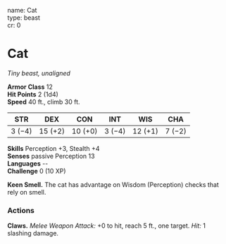 name: Cat    
type: beast    
cr: 0

# Cat 
_Tiny beast, unaligned_

**Armor Class** 12    
**Hit Points** 2 (1d4)    
**Speed** 40 ft., climb 30 ft.

| STR     | DEX     | CON     | INT     | WIS     | CHA     |
|---------|---------|---------|---------|---------|---------|
| 3 (−4)  | 15 (+2) | 10 (+0) | 3 (−4)  | 12 (+1) | 7 (−2)  |  

**Skills** Perception +3, Stealth +4    
**Senses** passive Perception 13    
**Languages** --    
**Challenge** 0 (10 XP)

**Keen Smell.** The cat has advantage on Wisdom (Perception) checks that rely on smell.

### Actions
**Claws.** _Melee Weapon Attack:_ +0 to hit, reach 5 ft., one target. _Hit:_ 1 slashing damage. 
